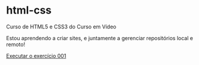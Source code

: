 # html-css
 Curso de HTML5 e CSS3 do Curso em Vídeo

 Estou aprendendo a criar sites, e juntamente a gerenciar repositórios local e remoto!

 <a href="https://hugo-moreira91.github.io/html-css/exercicios/ex001/index.html">Executar o exercício 001</a>
